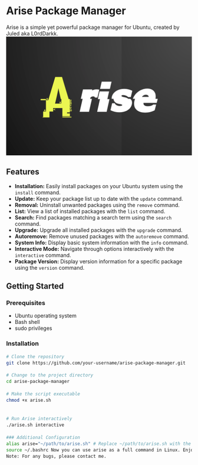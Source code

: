 # Arise Package Manager

Arise is a simple yet powerful package manager for Ubuntu, created by Juled aka L0rdDarkk.
![Arise Package Manager Logo](https://raw.githubusercontent.com/L0rdDarkk/Arise-Package-Manager/main/arise.png)


## Features

- **Installation:** Easily install packages on your Ubuntu system using the `install` command.
- **Update:** Keep your package list up to date with the `update` command.
- **Removal:** Uninstall unwanted packages using the `remove` command.
- **List:** View a list of installed packages with the `list` command.
- **Search:** Find packages matching a search term using the `search` command.
- **Upgrade:** Upgrade all installed packages with the `upgrade` command.
- **Autoremove:** Remove unused packages with the `autoremove` command.
- **System Info:** Display basic system information with the `info` command.
- **Interactive Mode:** Navigate through options interactively with the `interactive` command.
- **Package Version:** Display version information for a specific package using the `version` command.

## Getting Started

### Prerequisites

- Ubuntu operating system
- Bash shell
- sudo privileges

### Installation

```bash
# Clone the repository
git clone https://github.com/your-username/arise-package-manager.git

# Change to the project directory
cd arise-package-manager

# Make the script executable
chmod +x arise.sh 


# Run Arise interactively
./arise.sh interactive

### Additional Configuration
alias arise="~/path/to/arise.sh" # Replace ~/path/to/arise.sh with the actual path to your arise.sh script.
source ~/.bashrc Now you can use arise as a full command in Linux. Enjoy!
Note: For any bugs, please contact me.



